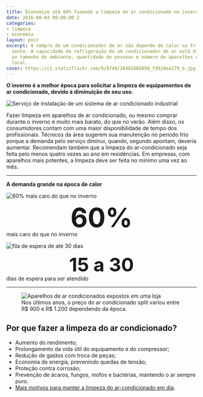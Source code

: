 ```yaml
---
title: Economize até 60% fazendo a limpeza de ar condicionado no inverno
date: 2016-08-04 00:00:00 Z
categories:
- limpeza
- economia
layout: post
excerpt: A compra de um condicionador de ar não depende do calor ou frio que a pessoa
  sente. A capacidade de refrigeração de um condicionador de ar está diretamente relacionada
  ao tamanho do ambiente, quantidade de pessoas e número de aparelhos elétricos no
  local.
cover: https://c1.staticflickr.com/9/8748/28482665650_fd524ea179_b.jpg
---
```


**O inverno é a melhor época para solicitar a limpeza de equipamentos de ar condicionado, devido à diminuição de seu uso.**

![Serviço de instalação de um sistema de ar condicionado industrial](https://c1.staticflickr.com/9/8748/28482665650_fd524ea179_b.jpg)

Fazer limpeza em aparelhos de ar condicionado, ou mesmo comprar durante o inverno é muito mais barato, do que no verão. Além disso, os consumidores contam com uma maior disponibilidade de tempo dos profissionais. Técnicos da área sugerem sua manutenção no período frio porque a demanda pelo serviço diminui, quando, segundo apontam, deveria aumentar. Recomendam também que a limpeza do ar-condicionado seja feita pelo menos quatro vezes ao ano em residências. Em empresas, com aparelhos mais potentes, a limpeza deve ser feita no mínimo uma vez ao mês.

---

**A demanda grande na época de calor**

<div class="horizontal center wrap gap-3">
    <div>
        <img src="https://c1.staticflickr.com/9/8486/28691327361_4934155722_o.png" alt="60% mais caro do que no inverno">
    </div>
    <div>
        <p><span style="text-align:center;font-weight:bold;display:block;line-height:70px;font-size:70px;">60%</span> mais caro do que no inverno</p>
    </div>
    <div>
        <img src="https://c1.staticflickr.com/9/8849/28663205862_23d7098b9e_o.png" alt="fila de espera de até 30 dias">
    </div>
    <div>
        <p><span style="text-align:center;font-weight:bold;display:block;line-height:55px;font-size:50px;">15 a 30</span> dias de espera para ser atendido</p>
    </div>
</div>

---

<div class="horizontal wrap gap-3">
    <div class="flex">
        <figure class="vertical gap-3">
            <div>
                <img src="https://c2.staticflickr.com/8/7741/28689692051_e31c5080d1_z.jpg" alt="Aparelhos de ar condicionados expostos em uma loja">
            </div>
            <figcaption>Nos últimos anos, o preço do ar condicionado split variou entre R$ 900 e R$ 1.200 dependendo da época.</figcaption>
        </figure>
    </div>
    <div class="flex">
        <h2>Por que fazer a limpeza do ar condicionado?</h2>
        <ul>
            <li>Aumento do rendimento;</li>
            <li>Prolongamento da vida útil do equipamento e do compressor;</li>
            <li>Redução de gastos com troca de peças;</li>
            <li>Economia de energia, prevenindo quedas de tensão;</li>
            <li>Proteção contra corrosão;</li>
            <li>Prevenção de ácaros, fungos, mofos e bactérias, mantendo o ar sempre puro.</li>
            <li><a href="{% post_url 2016-06-27-mantenha-o-ar-condicionado-limpo-e-evite-problemas-de-saude %}">Mais motivos para manter a limpeza do ar-condicionado em dia</a>.</li>
        </ul>
    </div>
</div>


